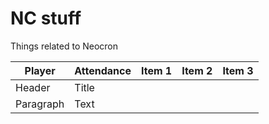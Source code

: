 # NC stuff
Things related to Neocron



| Player      | Attendance  | Item 1 | Item 2 | Item 3  |  
| ----------- | ----------- |--------|--------|---------|
| Header      | Title       |        |        |         |
| Paragraph   | Text        |        |        |         |
